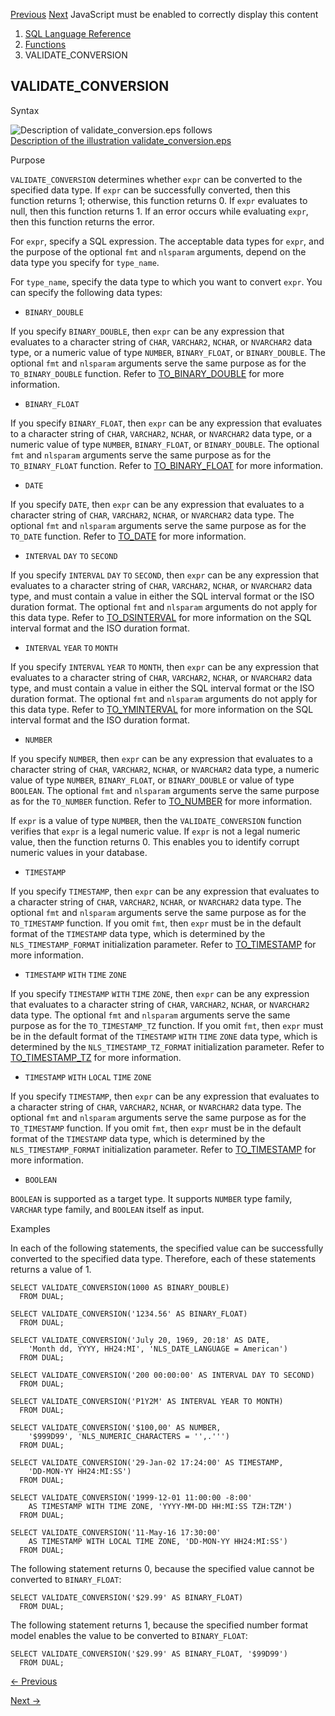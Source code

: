 [Previous](USERENV.md) [Next](VALUE.md) JavaScript must be enabled to
correctly display this content

  1. [SQL Language Reference ](index.md)
  2. [Functions](Functions.md)
  3. VALIDATE_CONVERSION 

## VALIDATE_CONVERSION

Syntax

![Description of validate_conversion.eps
follows](https://docs.oracle.com/en/database/oracle/oracle-database/23/sqlrf/img/validate_conversion.gif)  
[Description of the illustration
validate_conversion.eps](img_text/validate_conversion.md)

Purpose

`VALIDATE_CONVERSION` determines whether `expr` can be converted to the
specified data type. If `expr` can be successfully converted, then this
function returns 1; otherwise, this function returns 0. If `expr` evaluates to
null, then this function returns 1. If an error occurs while evaluating
`expr`, then this function returns the error.

For `expr`, specify a SQL expression. The acceptable data types for `expr`,
and the purpose of the optional `fmt` and `nlsparam` arguments, depend on the
data type you specify for `type_name`.

For `type_name`, specify the data type to which you want to convert `expr`.
You can specify the following data types:

  * `BINARY_DOUBLE`

If you specify `BINARY_DOUBLE`, then `expr` can be any expression that
evaluates to a character string of `CHAR`, `VARCHAR2`, `NCHAR`, or `NVARCHAR2`
data type, or a numeric value of type `NUMBER`, `BINARY_FLOAT`, or
`BINARY_DOUBLE`. The optional `fmt` and `nlsparam` arguments serve the same
purpose as for the `TO_BINARY_DOUBLE` function. Refer to
[TO_BINARY_DOUBLE](TO_BINARY_DOUBLE.md#GUID-0BA2E065-8006-426C-A3CB-1F6B0C8F283C)
for more information.

  * `BINARY_FLOAT`

If you specify `BINARY_FLOAT`, then `expr` can be any expression that
evaluates to a character string of `CHAR`, `VARCHAR2`, `NCHAR`, or `NVARCHAR2`
data type, or a numeric value of type `NUMBER`, `BINARY_FLOAT`, or
`BINARY_DOUBLE`. The optional `fmt` and `nlsparam` arguments serve the same
purpose as for the `TO_BINARY_FLOAT` function. Refer to
[TO_BINARY_FLOAT](TO_BINARY_FLOAT.md#GUID-66A51BE2-BE4A-4B99-9C37-73B110452D27)
for more information.

  * `DATE`

If you specify `DATE`, then `expr` can be any expression that evaluates to a
character string of `CHAR`, `VARCHAR2`, `NCHAR`, or `NVARCHAR2` data type. The
optional `fmt` and `nlsparam` arguments serve the same purpose as for the
`TO_DATE` function. Refer to
[TO_DATE](TO_DATE.md#GUID-D226FA7C-F7AD-41A0-BB1D-BD8EF9440118) for more
information.

  * `INTERVAL` `DAY` `TO` `SECOND`

If you specify `INTERVAL` `DAY` `TO` `SECOND`, then `expr` can be any
expression that evaluates to a character string of `CHAR`, `VARCHAR2`,
`NCHAR`, or `NVARCHAR2` data type, and must contain a value in either the SQL
interval format or the ISO duration format. The optional `fmt` and `nlsparam`
arguments do not apply for this data type. Refer to
[TO_DSINTERVAL](TO_DSINTERVAL.md#GUID-DEBB41BD-9438-4558-A53E-428CE93C05D3)
for more information on the SQL interval format and the ISO duration format.

  * `INTERVAL` `YEAR` `TO` `MONTH`

If you specify `INTERVAL` `YEAR` `TO` `MONTH`, then `expr` can be any
expression that evaluates to a character string of `CHAR`, `VARCHAR2`,
`NCHAR`, or `NVARCHAR2` data type, and must contain a value in either the SQL
interval format or the ISO duration format. The optional `fmt` and `nlsparam`
arguments do not apply for this data type. Refer to
[TO_YMINTERVAL](TO_YMINTERVAL.md#GUID-5DEBA096-7AC3-4B18-A4BE-D36FC9BDB450)
for more information on the SQL interval format and the ISO duration format.

  * `NUMBER`

If you specify `NUMBER`, then `expr` can be any expression that evaluates to a
character string of `CHAR`, `VARCHAR2`, `NCHAR`, or `NVARCHAR2` data type, a
numeric value of type `NUMBER`, `BINARY_FLOAT`, or `BINARY_DOUBLE` or value of
type `BOOLEAN`. The optional `fmt` and `nlsparam` arguments serve the same
purpose as for the `TO_NUMBER` function. Refer to
[TO_NUMBER](TO_NUMBER.md#GUID-D4807212-AFD7-48A7-9AED-BEC3E8809866) for more
information.

If `expr` is a value of type `NUMBER`, then the `VALIDATE_CONVERSION` function
verifies that `expr` is a legal numeric value. If `expr` is not a legal
numeric value, then the function returns 0. This enables you to identify
corrupt numeric values in your database.

  * `TIMESTAMP`

If you specify `TIMESTAMP`, then `expr` can be any expression that evaluates
to a character string of `CHAR`, `VARCHAR2`, `NCHAR`, or `NVARCHAR2` data
type. The optional `fmt` and `nlsparam` arguments serve the same purpose as
for the `TO_TIMESTAMP` function. If you omit `fmt`, then `expr` must be in the
default format of the `TIMESTAMP` data type, which is determined by the
`NLS_TIMESTAMP_FORMAT` initialization parameter. Refer to
[TO_TIMESTAMP](TO_TIMESTAMP.md#GUID-57E09334-E3CC-4CA2-809E-F0909458BCFA)
for more information.

  * `TIMESTAMP` `WITH` `TIME` `ZONE`

If you specify `TIMESTAMP` `WITH` `TIME` `ZONE`, then `expr` can be any
expression that evaluates to a character string of `CHAR`, `VARCHAR2`,
`NCHAR`, or `NVARCHAR2` data type. The optional `fmt` and `nlsparam` arguments
serve the same purpose as for the `TO_TIMESTAMP_TZ` function. If you omit
`fmt`, then `expr` must be in the default format of the `TIMESTAMP` `WITH`
`TIME` `ZONE` data type, which is determined by the `NLS_TIMESTAMP_TZ_FORMAT`
initialization parameter. Refer to
[TO_TIMESTAMP_TZ](TO_TIMESTAMP_TZ.md#GUID-3999303B-89CA-4AA3-9817-458F36ADC9DC)
for more information.

  * `TIMESTAMP` `WITH` `LOCAL` `TIME` `ZONE`

If you specify `TIMESTAMP`, then `expr` can be any expression that evaluates
to a character string of `CHAR`, `VARCHAR2`, `NCHAR`, or `NVARCHAR2` data
type. The optional `fmt` and `nlsparam` arguments serve the same purpose as
for the `TO_TIMESTAMP` function. If you omit `fmt`, then `expr` must be in the
default format of the `TIMESTAMP` data type, which is determined by the
`NLS_TIMESTAMP_FORMAT` initialization parameter. Refer to
[TO_TIMESTAMP](TO_TIMESTAMP.md#GUID-57E09334-E3CC-4CA2-809E-F0909458BCFA)
for more information.

  * `BOOLEAN`

`BOOLEAN` is supported as a target type. It supports `NUMBER` type family,
`VARCHAR` type family, and `BOOLEAN` itself as input.

Examples

In each of the following statements, the specified value can be successfully
converted to the specified data type. Therefore, each of these statements
returns a value of 1.

    
    
    SELECT VALIDATE_CONVERSION(1000 AS BINARY_DOUBLE)
      FROM DUAL;
    
    SELECT VALIDATE_CONVERSION('1234.56' AS BINARY_FLOAT)
      FROM DUAL;
    
    SELECT VALIDATE_CONVERSION('July 20, 1969, 20:18' AS DATE,
        'Month dd, YYYY, HH24:MI', 'NLS_DATE_LANGUAGE = American')
      FROM DUAL;
    
    SELECT VALIDATE_CONVERSION('200 00:00:00' AS INTERVAL DAY TO SECOND)
      FROM DUAL;
    
    SELECT VALIDATE_CONVERSION('P1Y2M' AS INTERVAL YEAR TO MONTH)
      FROM DUAL;
    
    SELECT VALIDATE_CONVERSION('$100,00' AS NUMBER,
        '$999D99', 'NLS_NUMERIC_CHARACTERS = '',.''')
      FROM DUAL;
    
    SELECT VALIDATE_CONVERSION('29-Jan-02 17:24:00' AS TIMESTAMP,
        'DD-MON-YY HH24:MI:SS')
      FROM DUAL;
    
    SELECT VALIDATE_CONVERSION('1999-12-01 11:00:00 -8:00'
        AS TIMESTAMP WITH TIME ZONE, 'YYYY-MM-DD HH:MI:SS TZH:TZM')
      FROM DUAL;
    
    SELECT VALIDATE_CONVERSION('11-May-16 17:30:00'
        AS TIMESTAMP WITH LOCAL TIME ZONE, 'DD-MON-YY HH24:MI:SS')
      FROM DUAL;

The following statement returns 0, because the specified value cannot be
converted to `BINARY_FLOAT`:

    
    
    SELECT VALIDATE_CONVERSION('$29.99' AS BINARY_FLOAT)
      FROM DUAL;

The following statement returns 1, because the specified number format model
enables the value to be converted to `BINARY_FLOAT`:

    
    
    SELECT VALIDATE_CONVERSION('$29.99' AS BINARY_FLOAT, '$99D99')
      FROM DUAL;


[← Previous](USERENV.md)

[Next →](VALUE.md)
